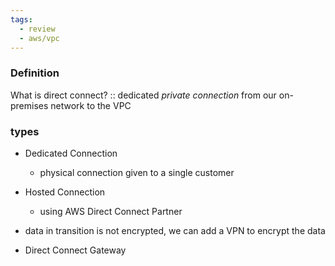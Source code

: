 ```yaml
---
tags:
  - review
  - aws/vpc
---
```

 ### Definition
 What is direct connect? :: dedicated _private connection_ from our on-premises network to the VPC
<!--SR:!2025-04-27,3,250-->

### types
- Dedicated Connection
	- physical connection given to a single customer
- Hosted Connection
	- using AWS Direct Connect Partner

- data in transition is not encrypted, we can add a VPN to encrypt the data
- Direct Connect Gateway